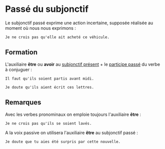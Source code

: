 # Passé du subjonctif

Le subjonctif passé exprime une action incertaine, supposée réalisée au moment où nous nous exprimons :

```text
Je ne crois pas qu'elle ait acheté ce véhicule.
```

## Formation

L'auxiliaire **être** ou **avoir** au [subjonctif présent](présent%20du%20subjonctif.md) + le [participe passé](../participes/participe%20passé.md) du verbe à conjuguer :

```text
Il faut qu'ils soient partis avant midi.

Je doute qu'ils aient écrit ces lettres.
```

## Remarques

Avec les verbes pronominaux on emploie toujours l'auxiliaire **être** :

```text
Je ne crois pas qu'ils se soient lavés.
```

A la voix passive on utilisera l'auxiliaire **être** au subjonctif passé :

```text
Je doute que tu aies été surpris par cette nouvelle.
```
